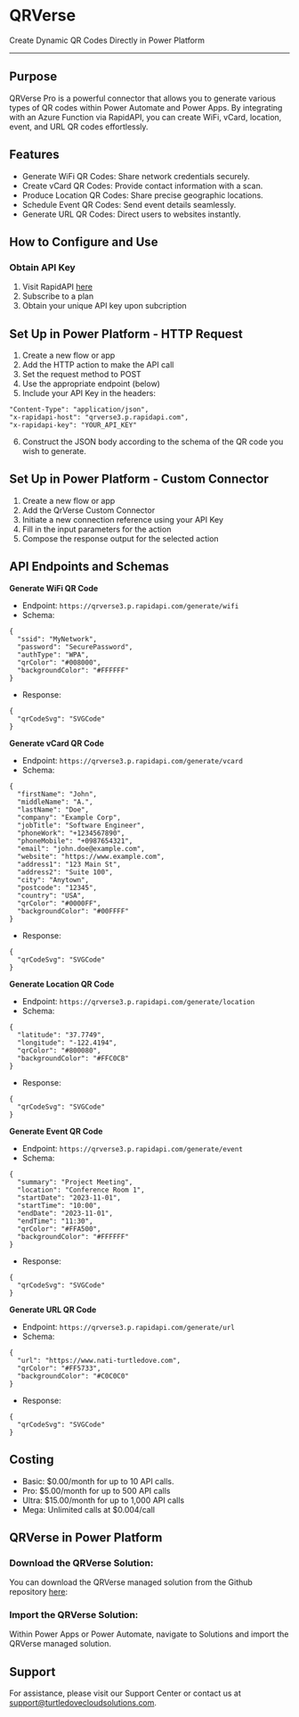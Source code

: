 # QRVerse

Create Dynamic QR Codes Directly in Power Platform

-----------
## Purpose
QRVerse Pro is a powerful connector that allows you to generate various types of QR codes within Power Automate and Power Apps. By integrating with an Azure Function via RapidAPI, you can create WiFi, vCard, location, event, and URL QR codes effortlessly.


## Features

- Generate WiFi QR Codes: Share network credentials securely.
- Create vCard QR Codes: Provide contact information with a scan.
- Produce Location QR Codes: Share precise geographic locations.
- Schedule Event QR Codes: Send event details seamlessly.
- Generate URL QR Codes: Direct users to websites instantly.


## How to Configure and Use
### Obtain API Key
1. Visit RapidAPI [here](https://rapidapi.com/turtledovecloudsolutions12-turtledovecloudsolutions-default/api/qrverse3/pricing)
2. Subscribe to a plan
3. Obtain your unique API key upon subcription

## Set Up in Power Platform - HTTP Request
1. Create a new flow or app
2. Add the HTTP action to make the API call
3. Set the request method to POST
4. Use the appropriate endpoint (below)
5. Include your API Key in the headers:
```
"Content-Type": "application/json",
"x-rapidapi-host": "qrverse3.p.rapidapi.com",
"x-rapidapi-key": "YOUR_API_KEY" 
```
6. Construct the JSON body according to the schema of the QR code you wish to generate.

## Set Up in Power Platform - Custom Connector
1. Create a new flow or app
2. Add the QrVerse Custom Connector
3. Initiate a new connection reference using your API Key
4. Fill in the input parameters for the action
5. Compose the response output for the selected action


## API Endpoints and Schemas
**Generate WiFi QR Code**

- Endpoint: `https://qrverse3.p.rapidapi.com/generate/wifi`
- Schema: 
```
{
  "ssid": "MyNetwork",
  "password": "SecurePassword",
  "authType": "WPA",
  "qrColor": "#008000",
  "backgroundColor": "#FFFFFF"
}
```
- Response: 
```
{
  "qrCodeSvg": "SVGCode"
}
```

**Generate vCard QR Code**

- Endpoint: `https://qrverse3.p.rapidapi.com/generate/vcard`
- Schema: 
```
{
  "firstName": "John",
  "middleName": "A.",
  "lastName": "Doe",
  "company": "Example Corp",
  "jobTitle": "Software Engineer",
  "phoneWork": "+1234567890",
  "phoneMobile": "+0987654321",
  "email": "john.doe@example.com",
  "website": "https://www.example.com",
  "address1": "123 Main St",
  "address2": "Suite 100",
  "city": "Anytown",
  "postcode": "12345",
  "country": "USA",
  "qrColor": "#0000FF",
  "backgroundColor": "#00FFFF"
}
```
- Response: 
```
{
  "qrCodeSvg": "SVGCode"
}
```

**Generate Location QR Code**

- Endpoint: `https://qrverse3.p.rapidapi.com/generate/location`
- Schema: 
```
{
  "latitude": "37.7749",
  "longitude": "-122.4194",
  "qrColor": "#800080",
  "backgroundColor": "#FFC0CB"
}
```
- Response: 
```
{
  "qrCodeSvg": "SVGCode"
}
```


**Generate Event QR Code**

- Endpoint: `https://qrverse3.p.rapidapi.com/generate/event`
- Schema: 
```
{
  "summary": "Project Meeting",
  "location": "Conference Room 1",
  "startDate": "2023-11-01",
  "startTime": "10:00",
  "endDate": "2023-11-01",
  "endTime": "11:30",
  "qrColor": "#FFA500",
  "backgroundColor": "#FFFFFF"
}
```
- Response: 
```
{
  "qrCodeSvg": "SVGCode"
}
```


**Generate URL QR Code**

- Endpoint: `https://qrverse3.p.rapidapi.com/generate/url`
- Schema: 
```
{
  "url": "https://www.nati-turtledove.com",
  "qrColor": "#FF5733",
  "backgroundColor": "#C0C0C0"
}
```
- Response: 
```
{
  "qrCodeSvg": "SVGCode"
}
```


## Costing
- Basic: $0.00/month for up to 10 API calls.
- Pro: $5.00/month for up to 500 API calls
- Ultra: $15.00/month for up to 1,000 API calls
- Mega: Unlimited calls at $0.004/call


## QRVerse in Power Platform
### Download the QRVerse Solution:
You can download the QRVerse managed solution from the Github repository [here](https://github.com/NatiTurts/QRVerse-Solution):


### Import the QRVerse Solution:
Within Power Apps or Power Automate, navigate to Solutions and import the QRVerse managed solution.

## Support
For assistance, please visit our Support Center or contact us at support@turtledovecloudsolutions.com.
